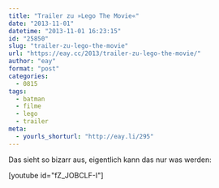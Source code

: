 ```yaml
---
title: "Trailer zu »Lego The Movie«"
date: "2013-11-01"
datetime: "2013-11-01 16:23:15"
id: "25850"
slug: "trailer-zu-lego-the-movie"
url: "https://eay.cc/2013/trailer-zu-lego-the-movie/"
author: "eay"
format: "post"
categories:
  - 0815
tags:
  - batman
  - filme
  - lego
  - trailer
meta:
  - yourls_shorturl: "http://eay.li/295"
---
```


Das sieht so bizarr aus, eigentlich kann das nur was werden:

\[youtube id="fZ\_JOBCLF-I"\]
